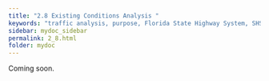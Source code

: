 ```yaml
---
title: "2.8	Existing Conditions Analysis "
keywords: "traffic analysis, purpose, Florida State Highway System, SHS"
sidebar: mydoc_sidebar
permalink: 2_8.html
folder: mydoc
---
```


<p>
  Coming soon.
</p>